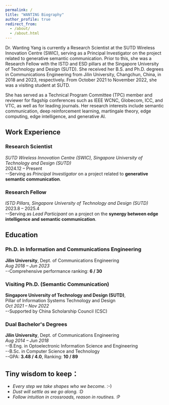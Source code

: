 ```yaml
---
permalink: /
title: "WANTING Biography"
author_profile: true
redirect_from: 
  - /about/
  - /about.html
---
```

Dr. Wanting Yang is currently a Research Scientist at the SUTD Wireless Innovation Centre (SWIC), serving as a Principal Investigator on the project related to generative semantic communication. Prior to this, she was a Research Fellow with the ISTD and ESD pillars at the Singapore University of Technology and Design (SUTD). She received her B.S. and Ph.D. degrees in Communications Engineering from Jilin University, Changchun, China, in 2018 and 2023, respectively. From October 2021 to November 2022, she was a visiting student at SUTD.

She has served as a Technical Program Committee (TPC) member and reviewer for flagship conferences such as IEEE WCNC, Globecom, ICC, and VTC, as well as for leading journals. Her research interests include semantic communication, deep reinforcement learning, martingale theory, edge computing, edge intelligence, and generative AI.

## Work Experience

###  Research Scientist  
*SUTD Wireless Innovation Centre (SWIC), Singapore University of Technology and Design (SUTD)*  
2024.12 – Present  
--Serving as *Principal Investigator* on a project related to **generative semantic communication**.

###  Research Fellow  
*ISTD Pillars, Singapore University of Technology and Design (SUTD)*  
2023.8 – 2025.4  
--Serving as *Lead Participant* on a project on the **synergy between edge intelligence and semantic communication**.

## Education

### Ph.D. in Information and Communications Engineering  
**Jilin University**, Dept. of Communications Engineering  
*Aug 2018 – Jun 2023*  
--Comprehensive performance ranking: **6 / 30**

### Visiting Ph.D. (Semantic Communication)  
**Singapore University of Technology and Design (SUTD)**,  
Pillar of Information Systems Technology and Design  
*Oct 2021 – Nov 2022*  
--Supported by China Scholarship Council (CSC)

### Dual Bachelor's Degrees  
**Jilin University**,  Dept. of Communications Engineering  
*Aug 2014 – Jun 2018*  
--B.Eng. in Optoelectronic Information Science and Engineering  
--B.Sc. in Computer Science and Technology  
--GPA: **3.48 / 4.0**, Ranking: **10 / 89**

## Tiny wisdom to keep： 
- *Every step we take shapes who we become.* :-)    
- *Dust will settle as we go along.* :D  
- *Follow intuition in crossroads, reason in routines.* :P  

